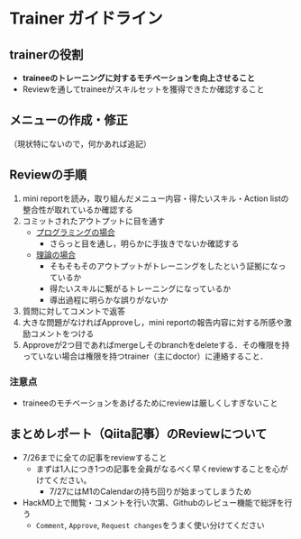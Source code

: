 # Trainer ガイドライン
> 
## trainerの役割
- **traineeのトレーニングに対するモチベーションを向上させること**
- Reviewを通してtraineeがスキルセットを獲得できたか確認すること


## メニューの作成・修正
（現状特にないので，何かあれば追記）

## Reviewの手順
1. mini reportを読み，取り組んだメニュー内容・得たいスキル・Action listの整合性が取れているか確認する
2. コミットされたアウトプットに目を通す
   - <u>プログラミングの場合</u>
      - さらっと目を通し，明らかに手抜きでないか確認する
   - <u>理論の場合</u>
      - そもそもそのアウトプットがトレーニングをしたという証拠になっているか
      - 得たいスキルに繋がるトレーニングになっているか
      - 導出過程に明らかな誤りがないか
3. 質問に対してコメントで返答
4. 大きな問題がなければApproveし，mini reportの報告内容に対する所感や激励コメントをつける
5. Approveが2つ目であればmergeしそのbranchをdeleteする．その権限を持っていない場合は権限を持つtrainer（主にdoctor）に連絡すること．

### 注意点
- traineeのモチベーションをあげるためにreviewは厳しくしすぎないこと

## まとめレポート（Qiita記事）のReviewについて
- 7/26までに全ての記事をreviewすること
   - まずは1人につき1つの記事を全員がなるべく早くreviewすることを心がけてください。  
      - 7/27にはM1のCalendarの持ち回りが始まってしまうため
- HackMD上で閲覧・コメントを行い次第、Githubのレビュー機能で総評を行う
   - `Comment`, `Approve`, `Request changes`をうまく使い分けてください
